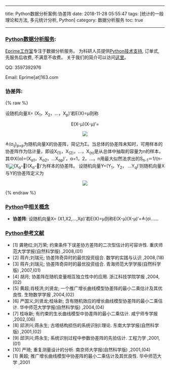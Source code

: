
---
title: Python数据分析案例:协差阵
date: 2018-11-28 05:55:47
tags: [统计的一般理论和方法, 多元统计分析, Python]
category: 数据分析服务
toc: true

---



<span></span>
<!-- more -->

### [Python](/tags/Python/)[数据分析服务](/categories/数据分析服务/):
[Eprime工作室](http://Eprime.cn/)专注于数据分析服务。
为科研人员提供[Python技术支持](http://Eprime.cn/2018/08/18/Eprime工作室Python代做服务详情/), 订单式, 先服务后收费, 不满意不收费。
关于我们的简介可以访问[这里](http://Eprime.cn/2018/08/17/关于Eprime工作室/)。

QQ: 3597392976

Email: Eprime[at]163.com



### 协差阵:

{% raw %}
<div class="p1">设随机向量X= (X<sub>1</sub>，X<sub>2</sub>，…，X<sub>p</sub>)′若E(X)=μ则称
<p align="center">E(X-μ)(X-μ)′=</p>
<p align="center"><img align="absmiddle" src="/CRFDPIC/R200806043/R200806043.0203.1%5B4070e033d09b%5D.gif"></p>
≜(σ<sub>ij</sub>)<sub>p×p</sub>为随机向量X的协差阵，简记为Σ。当总体的协差阵未知时，可用样本的协差阵作为估计量，即设X<sub>(1)</sub>，X<sub>(2)</sub>，…，X<sub>(n)</sub>是从总体中抽取的容量为n的样本，其中X(α)=(X<sub>α1</sub>，X<sub>α2</sub>，…X<sub>αp</sub>)′，α=1，2，…，n用最大似然法求出的S<sub>n-1</sub>＝1/(n-1)<img align="absmiddle" src="/CRFDPIC/R200806043/R200806043.0203.45.27.bmp">(X<sub>α</sub>-<span class="PUC01_E7"></span>)(X<sub>α</sub>-<span class="PUC01_E7"></span>)′为样本的协差阵。 设随机向量Y=(Y<sub>1</sub>，Y<sub>2</sub>， …Y<sub>q</sub>)′则随机向量X与Y的协差阵定义为<p align="center"><img align="absmiddle" src="/CRFDPIC/R200806043/R200806043.0203.3%5B4463452c10d3%5D.gif"></p></div>
{% endraw %}



### [Python](/tags/Python/)中[相关概念](/categories/数据分析服务)

- **协差阵**: 设随机向量X= (X1,X2,…,Xp)′若E(X)=μ则称E(X-μ)(X-μ)′=≜(σi......


### [Python](/tags/Python/)[参考文献](/categories/数据分析服务/)

- [1]  龚艳红;刘万荣; 约束条件下误差协方差阵的二次型估计的可容许性. 重庆师范大学学报(自然科学版) ,2008,(01)
- [2]  蒋卉;刘瑞元; 协差阵奇异时的最优投资组合. 数学的实践与认识 ,2008,(18)
- [3]  蒋卉;刘瑞元; 协差阵奇异时的最优投资组合. 青海师范大学学报(自然科学版) ,2007,(01)
- [4]  胡月; 协差阵在随机变量相互独立性中的应用. 浙江科技学院学报 ,2004,(02)
- [5]  黄超;肖枝洪;刘贤龙; 一个推广增长曲线模型协差阵的最小二乘估计及其优良性. 生物数学学报 ,2004,(02)
- [6]  严国义;刘贤龙;桂咏新; 含有随机效应的增长曲线模型协差阵的最小二乘估计. 华中师范大学学报(自然科学版) ,2004,(04)
- [7]  桂咏新; 有约束的生长曲线模型中协差阵的最小二乘估计. 咸宁师专学报 ,2002,(06)
- [8]  邱洪兴;蒋永生; 古塔结构损伤的系统识别Ⅰ:理论. 东南大学学报(自然科学版) ,2001,(02)
- [9]  邱洪兴;蒋永生; 系统识别过程中参数协差阵的先验估计. 工程力学 ,2001,(01)
- [10]  严琦; 重复测量设计的分析. 南京师大学报(自然科学版) ,2001,(04)
- [1]  黄超; 推广增长曲线模型中协差阵的最小二乘估计及其优良性. 华中师范大学 ,2001



